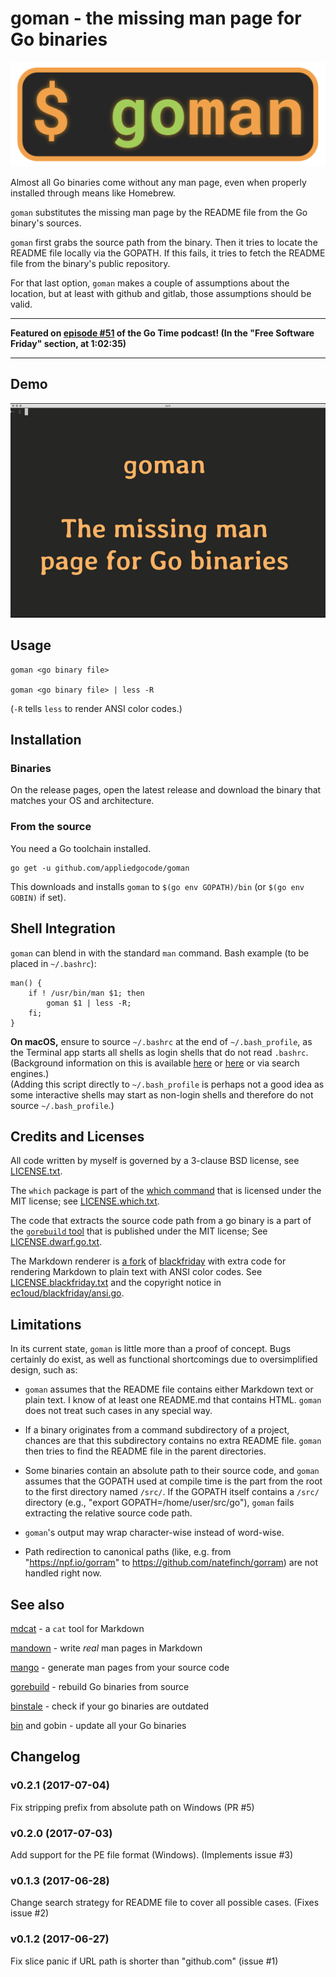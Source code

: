 # goman - the missing man page for Go binaries

![goman logo](goman.png)

Almost all Go binaries come without any man page, even when properly installed through means like Homebrew.

`goman` substitutes the missing man page by the README file from the Go binary's sources.

`goman` first grabs the source path from the binary. Then it tries to locate the README file locally via the GOPATH. If this fails, it tries to fetch the README file from the binary's public repository. 

For that last option, `goman` makes a couple of assumptions about the location, but at least with github and gitlab, those assumptions should be valid.

- - -

**Featured on [episode #51](https://changelog.com/gotime/51) of the Go Time podcast! 
(In the "Free Software Friday" section, at 1:02:35)**

- - -

## Demo

![goman demo](goman.gif)


## Usage

    goman <go binary file>

    goman <go binary file> | less -R

(`-R` tells `less` to render ANSI color codes.)


## Installation 

### Binaries

On the release pages, open the latest release and download the binary that matches your OS and architecture.

### From the source

You need a Go toolchain installed.

    go get -u github.com/appliedgocode/goman

This downloads and installs `goman` to `$(go env GOPATH)/bin` (or `$(go env GOBIN)` if set). 

## Shell Integration

`goman` can blend in with the standard `man` command. Bash example (to be placed in `~/.bashrc`):

```
man() { 
    if ! /usr/bin/man $1; then 
        goman $1 | less -R; 
    fi; 
}
```

**On macOS,** ensure to source `~/.bashrc` at the end of `~/.bash_profile`, as the Terminal app starts all shells as login shells that do not read `.bashrc`. (Background information on this is available [here](http://scriptingosx.com/2017/04/about-bash_profile-and-bashrc-on-macos/) or [here](https://unix.stackexchange.com/questions/119627/why-are-interactive-shells-on-osx-login-shells-by-default) or via search engines.)  
(Adding this script directly to `~/.bash_profile` is perhaps not a good idea as some interactive shells may start as non-login shells and therefore do not source `~/.bash_profile`.)


## Credits and Licenses

All code written by myself is governed by a 3-clause BSD license, see [LICENSE.txt](https://github.com/christophberger/goman/blob/master/LICENSE.txt).

The `which` package is part of the [which command](https://github.com/bfontaine/which) that is licensed under the MIT license; see [LICENSE.which.txt](https://github.com/christophberger/goman/blob/master/LICENSE.which.txt).

The code that extracts the source code path from a go binary is a part of the [`gorebuild` tool](https://github.com/FiloSottile/gorebuild) that is published under the MIT license; See [LICENSE.dwarf.go.txt](https://github.com/christophberger/goman/blob/master/LICENSE.dwarf.go.txt).

The Markdown renderer is [a fork](https://github.com/ec1oud/blackfriday) of [blackfriday](https://github.com/russross/blackfriday) with extra code for rendering Markdown to plain text with ANSI color codes. See [LICENSE.blackfriday.txt](https://github.com/christophberger/goman/blob/master/LICENSE.blackfriday.txt) and the copyright notice in [ec1oud/blackfriday/ansi.go](https://github.com/christophberger/goman/blob/master/vendor/github.com/ec1oud/blackfriday/ansi.go).


## Limitations

In its current state, `goman` is little more than a proof of concept. Bugs certainly do exist, as well as functional shortcomings due to oversimplified design, such as:

* `goman` assumes that the README file contains either Markdown text or plain text. I know of at least one README.md that contains HTML. `goman` does not treat such cases in any special way.

* If a binary originates from a command subdirectory of a project, chances are that this subdirectory contains no extra README file. `goman` then tries to find the README file in the parent directories.

* Some binaries contain an absolute path to their source code, and `goman` assumes that the GOPATH used at compile time is the part from the root to the first directory named `/src/`. If the GOPATH itself contains a `/src/` directory (e.g., "export GOPATH=/home/user/src/go"), `goman` fails extracting the relative source code path.

* `goman`'s output may wrap character-wise instead of word-wise.

* Path redirection to canonical paths (like, e.g. from "https://npf.io/gorram" to https://github.com/natefinch/gorram) are not handled right now.


## See also

[mdcat](https://github.com/ec1oud/mdcat) - a `cat` tool for Markdown

[mandown](https://github.com/driusan/mandown) - write *real* man pages in Markdown

[mango](https://github.com/slyrz/mango) - generate man pages from your source code

[gorebuild](https://github.com/FiloSottile/gorebuild) - rebuild Go binaries from source

[binstale](https://github.com/shurcooL/binstale) - check if your go binaries are outdated

[bin](https://github.com/rjeczalik/bin) and gobin - update all your Go binaries


## Changelog

### v0.2.1 (2017-07-04)

Fix stripping prefix from absolute path on Windows (PR #5)

### v0.2.0 (2017-07-03)

Add support for the PE file format (Windows). (Implements issue #3)

### v0.1.3 (2017-06-28)

Change search strategy for README file to cover all possible cases. (Fixes issue #2)

### v0.1.2 (2017-06-27)

Fix slice panic if URL path is shorter than "github.com" (issue #1)
